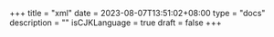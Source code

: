 +++
title = "xml"
date = 2023-08-07T13:51:02+08:00
type = "docs"
description = ""
isCJKLanguage = true
draft = false
+++